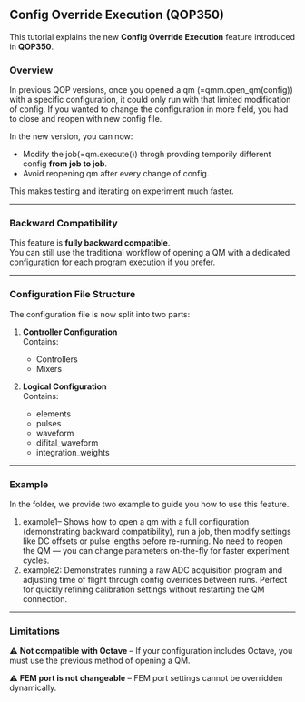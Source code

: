 ## Config Override Execution (QOP350)

This tutorial explains the new **Config Override Execution** feature introduced in **QOP350**.

### Overview
In previous QOP versions, once you opened a qm (=qmm.open_qm(config)) with a specific configuration, it could only run with that limited modification of config. If you wanted to change the configuration in more field, you had to close and reopen with new config file.

In the new version, you can now:
- Modify the job(=qm.execute()) throgh provding temporily different config **from job to job**.
- Avoid reopening qm after every change of config.

This makes testing and iterating on experiment much faster.

---

### Backward Compatibility
This feature is **fully backward compatible**.  
You can still use the traditional workflow of opening a QM with a dedicated configuration for each program execution if you prefer.

---

### Configuration File Structure
The configuration file is now split into two parts:

1. **Controller Configuration**  
   Contains:
   - Controllers
   - Mixers

2. **Logical Configuration**  
   Contains:
   - elements
   - pulses
   - waveform
   - difital_waveform
   - integration_weights


---

### Example
   In the folder, we provide two example to guide you how to use this feature.

   1. example1– Shows how to open a qm with a full configuration (demonstrating backward compatibility), run a job, then modify settings like DC offsets or pulse lengths before re-running. No need to reopen the QM — you can change parameters on-the-fly for faster experiment cycles.
   2. example2: Demonstrates running a raw ADC acquisition program and adjusting time of flight through config overrides between runs. Perfect for quickly refining calibration settings without restarting the QM connection.


---

### Limitations
⚠ **Not compatible  with Octave** – If your configuration includes Octave, you must use the previous method of opening a QM.

⚠ **FEM port is not changeable**  – FEM port settings cannot be overridden dynamically.


